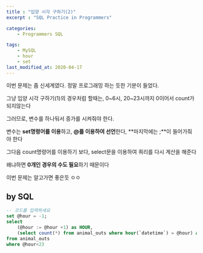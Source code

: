 ```yaml
---
title : "입양 시각 구하기(2)"
excerpt : "SQL Practice in Programmers"

categories:
    - Programmers SQL

tags:
    - MySQL
    - hour
    - set
last_modified_at: 2020-04-17
---
```


이번 문제는 좀 신세계였다. 정말 프로그래밍 하는 듯한 기분이 들었다.

그냥 입양 시각 구하기(1)의 경우처럼 할때는, 0~6시, 20~23시까지 0이어서 count가 되지않는다

그러므로, 변수를 하나둬서 증가를 시켜줘야 한다.

변수는 **set명령어를 이용**하고, **@를 이용하여 선언**한다, **마지막에는 ;**이 들어가줘야 한다

그다음 count명령어를 이용하기 보다, select문을 이용하여 쿼리를 다시 계산을 해준다

왜냐하면 **0개인 경우의 수도 필요**하기 때문이다

이번 문제는 알고가면 좋은듯 ㅇㅇ

## by SQL

```sql
-- 코드를 입력하세요
set @hour = -1;
select
    (@hour := @hour +1) as HOUR,
    (select count(*) from animal_outs where hour(`datetime`) = @hour) as COUNT
from animal_outs
where @hour<23
```

